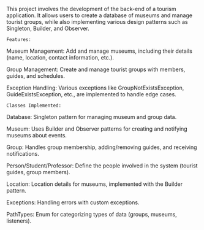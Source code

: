 This project involves the development of the back-end of a tourism application. It allows users to create a database of museums and manage tourist groups, while also implementing various 
design patterns such as Singleton, Builder, and Observer.

    Features:
  
  Museum Management: Add and manage museums, including their details (name, location, contact information, etc.).
  
  Group Management: Create and manage tourist groups with members, guides, and schedules.
  
  Exception Handling: Various exceptions like GroupNotExistsException, GuideExistsException, etc., are implemented to handle edge cases.

    Classes Implemented:

  Database: Singleton pattern for managing museum and group data.
  
  Museum: Uses Builder and Observer patterns for creating and notifying museums about events.

  Group: Handles group membership, adding/removing guides, and receiving notifications.
  
  Person/Student/Professor: Define the people involved in the system (tourist guides, group members).
  
  Location: Location details for museums, implemented with the Builder pattern.
  
  Exceptions: Handling errors with custom exceptions.
  
  PathTypes: Enum for categorizing types of data (groups, museums, listeners).
